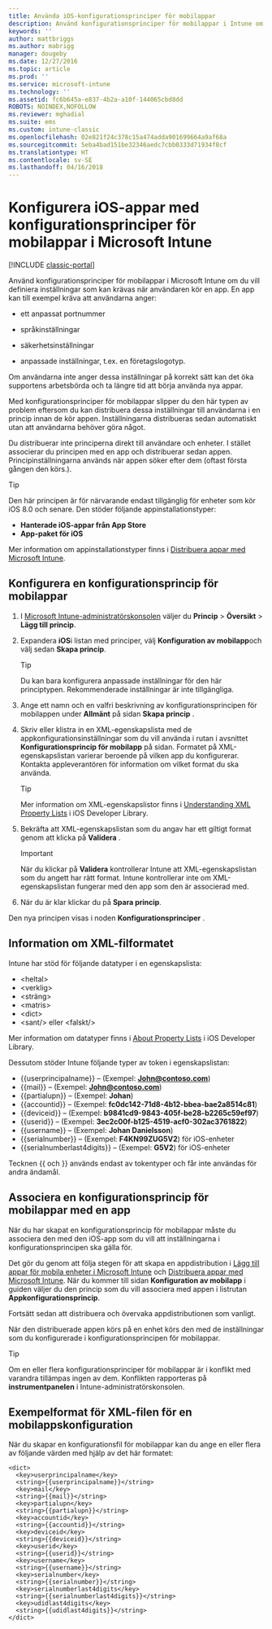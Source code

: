 ```yaml
---
title: Använda iOS-konfigurationsprinciper för mobilappar
description: Använd konfigurationsprinciper för mobilappar i Intune om du vill definiera inställningar som kan krävas när användaren kör en iOS-app.
keywords: ''
author: mattbriggs
ms.author: mabrigg
manager: dougeby
ms.date: 12/27/2016
ms.topic: article
ms.prod: ''
ms.service: microsoft-intune
ms.technology: ''
ms.assetid: fc6b645a-e837-4b2a-a10f-144065cbd8dd
ROBOTS: NOINDEX,NOFOLLOW
ms.reviewer: mghadial
ms.suite: ems
ms.custom: intune-classic
ms.openlocfilehash: 02e821f24c378c15a474adda901699664a9af68a
ms.sourcegitcommit: 5eba4bad151be32346aedc7cbb0333d71934f8cf
ms.translationtype: HT
ms.contentlocale: sv-SE
ms.lasthandoff: 04/16/2018
---
```

# <a name="configure-ios-apps-with-mobile-app-configuration-policies-in-microsoft-intune"></a>Konfigurera iOS-appar med konfigurationsprinciper för mobilappar i Microsoft Intune

[!INCLUDE [classic-portal](../includes/classic-portal.md)]

Använd konfigurationsprinciper för mobilappar i Microsoft Intune om du vill definiera inställningar som kan krävas när användaren kör en app. En app kan till exempel kräva att användarna anger:

-   ett anpassat portnummer

-   språkinställningar

-   säkerhetsinställningar

-   anpassade inställningar, t.ex. en företagslogotyp.

Om användarna inte anger dessa inställningar på korrekt sätt kan det öka supportens arbetsbörda och ta längre tid att börja använda nya appar.

Med konfigurationsprinciper för mobilappar slipper du den här typen av problem eftersom du kan distribuera dessa inställningar till användarna i en princip innan de kör appen. Inställningarna distribueras sedan automatiskt utan att användarna behöver göra något.

Du distribuerar inte principerna direkt till användare och enheter. I stället associerar du principen med en app och distribuerar sedan appen. Principinställningarna används när appen söker efter dem (oftast första gången den körs.).

> [!TIP]
> Den här principen är för närvarande endast tillgänglig för enheter som kör iOS 8.0 och senare. Den stöder följande appinstallationstyper:
>
> -   **Hanterade iOS-appar från App Store**
> -   **App-paket för iOS**
>
> Mer information om appinstallationstyper finns i [Distribuera appar med Microsoft Intune](deploy-apps.md).

## <a name="configure-a-mobile-app-configuration-policy"></a>Konfigurera en konfigurationsprincip för mobilappar

1.  I [Microsoft Intune-administratörskonsolen](https://manage.microsoft.com) väljer du **Princip** &gt; **Översikt** &gt; **Lägg till princip**.

2.  Expandera **iOS**i listan med principer, välj **Konfiguration av mobilapp**och välj sedan **Skapa princip**.

    > [!TIP]
    > Du kan bara konfigurera anpassade inställningar för den här principtypen. Rekommenderade inställningar är inte tillgängliga.

3.  Ange ett namn och en valfri beskrivning av konfigurationsprincipen för mobilappen under **Allmänt** på sidan **Skapa princip** .

4.  Skriv eller klistra in en XML-egenskapslista med de appkonfigurationsinställningar som du vill använda i rutan i avsnittet **Konfigurationsprincip för mobilapp** på sidan. Formatet på XML-egenskapslistan varierar beroende på vilken app du konfigurerar. Kontakta appleverantören för information om vilket format du ska använda.

    > [!TIP]
    > Mer information om XML-egenskapslistor finns i [Understanding XML Property Lists](https://developer.apple.com/library/ios/documentation/Cocoa/Conceptual/PropertyLists/UnderstandXMLPlist/UnderstandXMLPlist.html) i iOS Developer Library.

5.  Bekräfta att XML-egenskapslistan som du angav har ett giltigt format genom att klicka på **Validera** .

    > [!IMPORTANT]
    > När du klickar på **Validera** kontrollerar Intune att XML-egenskapslistan som du angett har rätt format. Intune kontrollerar inte om XML-egenskapslistan fungerar med den app som den är associerad med.

6.  När du är klar klickar du på **Spara princip**.

Den nya principen visas i noden **Konfigurationsprinciper** .

## <a name="information-about-the-xml-file-format"></a>Information om XML-filformatet

Intune har stöd för följande datatyper i en egenskapslista:

- &lt;heltal&gt;
- &lt;verklig&gt;
- &lt;sträng&gt;
- &lt;matris&gt;
- &lt;dict&gt;
- &lt;sant/&gt; eller &lt;falskt/&gt;

Mer information om datatyper finns i [About Property Lists](https://developer.apple.com/library/ios/documentation/Cocoa/Conceptual/PropertyLists/AboutPropertyLists/AboutPropertyLists.html) i iOS Developer Library.

Dessutom stöder Intune följande typer av token i egenskapslistan:
- \{\{userprincipalname\}\} – (Exempel: **John@contoso.com**)
- \{\{mail\}\} – (Exempel: **John@contoso.com**)
- \{\{partialupn\}\} – (Exempel: **Johan**)
- \{\{accountid\}\} – (Exempel: **fc0dc142-71d8-4b12-bbea-bae2a8514c81**)
- \{\{deviceid\}\} – (Exempel: **b9841cd9-9843-405f-be28-b2265c59ef97**)
- \{\{userid\}\} – (Exempel: **3ec2c00f-b125-4519-acf0-302ac3761822**)
- \{\{username\}\} – (Exempel: **Johan Danielsson**)
- \{\{serialnumber\}\} – (Exempel: **F4KN99ZUG5V2**) för iOS-enheter
- \{\{serialnumberlast4digits\}\} – (Exempel: **G5V2**) för iOS-enheter

Tecknen \{\{ och \}\} används endast av tokentyper och får inte användas för andra ändamål.

## <a name="associate-a-mobile-app-configuration-policy-with-an-app"></a>Associera en konfigurationsprincip för mobilappar med en app
När du har skapat en konfigurationsprincip för mobilappar måste du associera den med den iOS-app som du vill att inställningarna i konfigurationsprincipen ska gälla för.

Det gör du genom att följa stegen för att skapa en appdistribution i [Lägg till appar för mobila enheter i Microsoft Intune](add-apps-for-mobile-devices-in-microsoft-intune.md) och [Distribuera appar med Microsoft Intune](deploy-apps-in-microsoft-intune.md). När du kommer till sidan **Konfiguration av mobilapp** i guiden väljer du den princip som du vill associera med appen i listrutan **Appkonfigurationsprincip**.

Fortsätt sedan att distribuera och övervaka appdistributionen som vanligt.

När den distribuerade appen körs på en enhet körs den med de inställningar som du konfigurerade i konfigurationsprincipen för mobilappar.

> [!TIP]
> Om en eller flera konfigurationsprinciper för mobilappar är i konflikt med varandra tillämpas ingen av dem. Konflikten rapporteras på **instrumentpanelen** i Intune-administratörskonsolen.

## <a name="example-format-for-a-mobile-app-configuration-xml-file"></a>Exempelformat för XML-filen för en mobilappskonfiguration

När du skapar en konfigurationsfil för mobilappar kan du ange en eller flera av följande värden med hjälp av det här formatet:

```
<dict>
  <key>userprincipalname</key>
  <string>{{userprincipalname}}</string>
  <key>mail</key>
  <string>{{mail}}</string>
  <key>partialupn</key>
  <string>{{partialupn}}</string>
  <key>accountid</key>
  <string>{{accountid}}</string>
  <key>deviceid</key>
  <string>{{deviceid}}</string>
  <key>userid</key>
  <string>{{userid}}</string>
  <key>username</key>
  <string>{{username}}</string>
  <key>serialnumber</key>
  <string>{{serialnumber}}</string>
  <key>serialnumberlast4digits</key>
  <string>{{serialnumberlast4digits}}</string>
  <key>udidlast4digits</key>
  <string>{{udidlast4digits}}</string>
</dict>
```
